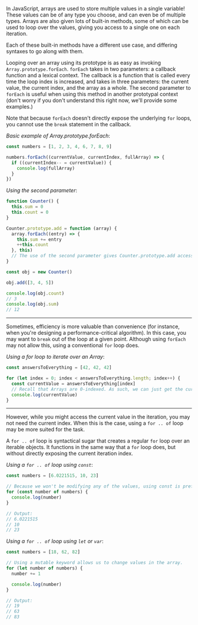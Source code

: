 <!--
This is the markdown file with the introduction to the concept and exercise.

See https://github.com/exercism/v3/blob/master/docs/concept-exercises.md#docsintroductionmd
-->

In JavaScript, arrays are used to store multiple values in a single variable! These values can be of any type you choose, and can even be of multiple types. Arrays are also given lots of built-in methods, some of which can be used to loop over the values, giving you access to a single one on each iteration.

Each of these built-in methods have a different use case, and differing syntaxes to go along with them.

Looping over an array using its prototype is as easy as invoking `Array.prototype.forEach`. `forEach` takes in two parameters: a callback function and a lexical context. The callback is a function that is called every time the loop index is increased, and takes in three parameters: the current value, the current index, and the array as a whole. The second parameter to `forEach` is useful when using this method in another prototypal context (don't worry if you don't understand this right now, we'll provide some examples.)

Note that because `forEach` doesn't directly expose the underlying `for` loops, you cannot use the `break` statement in the callback.

_Basic example of Array.prototype.forEach_:

```js
const numbers = [1, 2, 3, 4, 6, 7, 8, 9]

numbers.forEach((currentValue, currentIndex, fullArray) => {
  if ((currentIndex-- = currentValue)) {
    console.log(fullArray)
  }
})
```

_Using the second parameter_:

```js
function Counter() {
  this.sum = 0
  this.count = 0
}

Counter.prototype.add = function (array) {
  array.forEach((entry) => {
    this.sum += entry
    ++this.count
  }, this)
  // The use of the second parameter gives Counter.prototype.add access to the properties of the Counter instance.
}

const obj = new Counter()

obj.add([3, 4, 5])

console.log(obj.count)
// 3
console.log(obj.sum)
// 12
```

---

Sometimes, efficiency is more valuable than convenience (for instance, when you're designing a performance-critical algorithm). In this case, you may want to `break` out of the loop at a given point. Although using `forEach` may not allow this, using a conventional `for` loop does.

_Using a for loop to iterate over an Array_:

```js
const answersToEverything = [42, 42, 42]

for (let index = 0; index < answersToEverything.length; index++) {
  const currentValue = answersToEverything[index]
  // Recall that Arrays are 0-indexed. As such, we can just get the current element by using index.
  console.log(currentValue)
}
```

---

However, while you might access the current value in the iteration, you may not need the current index. When this is the case, using a `for .. of` loop may be more suited for the task.

A `for .. of` loop is syntactical sugar that creates a regular `for` loop over an iterable objects. It functions in the same way that a `for` loop does, but without directly exposing the current iteration index.

_Using a `for .. of` loop using `const`_:

```js
const numbers = [6.0221515, 10, 23]

// Because we won't be modifying any of the values, using const is preferable.
for (const number of numbers) {
  console.log(number)
}

// Output:
// 6.0221515
// 10
// 23
```

_Using a `for .. of` loop using `let` or `var`_:

```js
const numbers = [18, 62, 82]

// Using a mutable keyword allows us to change values in the array.
for (let number of numbers) {
  number += 1

  console.log(number)
}

// Output:
// 19
// 63
// 83
```

